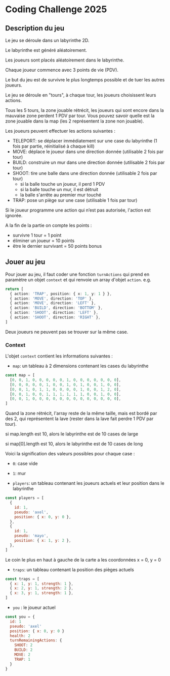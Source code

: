 # Coding Challenge 2025

## Description du jeu

Le jeu se déroule dans un labyrinthe 2D.

Le labyrinthe est généré aléatoirement.

Les joueurs sont placés aléatoirement dans le labyrinthe.

Chaque joueur commence avec 3 points de vie (PDV).

Le but du jeu est de survivre le plus longtemps possible et de tuer les autres joueurs.

Le jeu se déroule en "tours", à chaque tour, les joueurs choisissent leurs actions.

Tous les 5 tours, la zone jouable rétrécit, les joueurs qui sont encore dans la mauvaise zone perdent 1 PDV par tour.
Vous pouvez savoir quelle est la zone jouable dans la map (les 2 représentent la zone non jouable).

Les joueurs peuvent effectuer les actions suivantes :

- TELEPORT: se déplacer immédiatement sur une case du labyrinthe (1 fois par partie, réinitialisé à chaque kill)
- MOVE: déplace le joueur dans une direction donnée (utilisable 2 fois par tour)
- BUILD: construire un mur dans une direction donnée (utilisable 2 fois par tour)
- SHOOT: tire une balle dans une direction donnée (utilisable 2 fois par tour)
  - si la balle touche un joueur, il perd 1 PDV
  - si la balle touche un mur, il est détruit
  - la balle s'arrête au premier mur touché
- TRAP: pose un piège sur une case (utilisable 1 fois par tour)

Si le joueur programme une action qui n’est pas autorisée, l'action est ignorée.

A la fin de la partie on compte les points :

- survivre 1 tour = 1 point
- éliminer un joueur = 10 points
- être le dernier survivant = 50 points bonus

## Jouer au jeu

Pour jouer au jeu, il faut coder une fonction `turnActions` qui prend en paramètre un objet `context` et qui renvoie un array d'objet `action`.
e.g.

```ts
return [
  { action: 'TRAP', position: { x: 1, y: 1 } },
  { action: 'MOVE', direction: 'TOP' },
  { action: 'MOVE', direction: 'LEFT' },
  { action: 'BUILD', direction: 'BOTTOM' },
  { action: 'SHOOT', direction: 'LEFT' },
  { action: 'SHOOT', direction: 'RIGHT' },
]
```

Deux joueurs ne peuvent pas se trouver sur la même case.

### Context

L'objet `context` contient les informations suivantes :

- `map`: un tableau à 2 dimensions contenant les cases du labyrinthe

```js
const map = [
  [0, 0, 1, 0, 0, 0, 0, 0, 1, 0, 0, 0, 0, 0, 0, 0],
  [0, 0, 0, 0, 0, 1, 0, 0, 1, 0, 1, 0, 0, 1, 0, 0],
  [0, 0, 1, 0, 1, 1, 0, 0, 0, 0, 1, 0, 0, 1, 2, 0],
  [0, 0, 1, 0, 0, 1, 1, 1, 1, 1, 1, 0, 0, 1, 0, 0],
  [0, 0, 1, 0, 0, 0, 0, 0, 0, 0, 0, 0, 0, 0, 0, 0],
]
```
Quand la zone rétrécit, l'array reste de la même taille, mais est bordé par des 2, qui représentent la lave (rester dans la lave fait perdre 1 PDV par tour).

si map.length est 10, alors le labyrinthe est de 10 cases de large

si map[0].length est 10, alors le labyrinthe est de 10 cases de long

Voici la signification des valeurs possibles pour chaque case :

- `0`: case vide
- `1`: mur

- `players`: un tableau contenant les joueurs actuels et leur position dans le labyrinthe

```js
const players = [
  {
    id: 1,
    pseudo: 'axel',
    position: { x: 0, y: 0 },
  },
  {
    id: 1,
    pseudo: 'mayo',
    position: { x: 1, y: 2 },
  },
]
```

Le coin le plus en haut à gauche de la carte a les coordonnées x = 0, y = 0

- `traps`: un tableau contenant la position des pièges actuels

```js
const traps = [
  { x: 1, y: 1, strength: 1 },
  { x: 2, y: 1, strength: 2 },
  { x: 3, y: 1, strength: 1 },
]
```

- `you` : le joueur actuel

```js
const you = {
  id: 1
  pseudo: 'axel'
  position: { x: 0, y: 0 }
  health: 2
  turnRemainingActions: {
    SHOOT: 2
    BUILD: 2
    MOVE: 2
    TRAP: 1
  }
}
```
